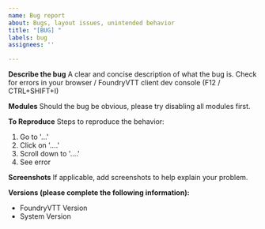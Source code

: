 ```yaml
---
name: Bug report
about: Bugs, layout issues, unintended behavior
title: "[BUG] "
labels: bug
assignees: ''

---
```


**Describe the bug**
A clear and concise description of what the bug is.
Check for errors in your browser / FoundryVTT client dev console (F12 / CTRL+SHIFT+I)

**Modules**
Should the bug be obvious, please try disabling all modules first.

**To Reproduce**
Steps to reproduce the behavior:
1. Go to '...'
2. Click on '....'
3. Scroll down to '....'
4. See error

**Screenshots**
If applicable, add screenshots to help explain your problem.

**Versions (please complete the following information):**
 - FoundryVTT Version
 - System Version
